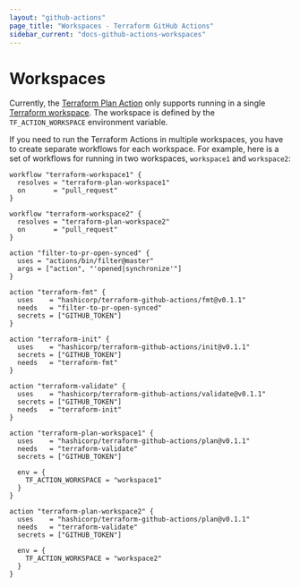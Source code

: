 ```yaml
---
layout: "github-actions"
page_title: "Workspaces - Terraform GitHub Actions"
sidebar_current: "docs-github-actions-workspaces"
---
```


# Workspaces

Currently, the [Terraform Plan Action](./actions/plan.html) only supports running in a single
[Terraform workspace](https://www.terraform.io/docs/state/workspaces.html). The
workspace is defined by the `TF_ACTION_WORKSPACE` environment variable.

If you need to run the Terraform Actions in multiple workspaces, you have to create separate workflows for each workspace.
For example, here is a set of workflows for running in two workspaces, `workspace1` and `workspace2`:

```hcl
workflow "terraform-workspace1" {
  resolves = "terraform-plan-workspace1"
  on       = "pull_request"
}

workflow "terraform-workspace2" {
  resolves = "terraform-plan-workspace2"
  on       = "pull_request"
}

action "filter-to-pr-open-synced" {
  uses = "actions/bin/filter@master"
  args = ["action", "'opened|synchronize'"]
}

action "terraform-fmt" {
  uses    = "hashicorp/terraform-github-actions/fmt@v0.1.1"
  needs   = "filter-to-pr-open-synced"
  secrets = ["GITHUB_TOKEN"]
}

action "terraform-init" {
  uses    = "hashicorp/terraform-github-actions/init@v0.1.1"
  secrets = ["GITHUB_TOKEN"]
  needs   = "terraform-fmt"
}

action "terraform-validate" {
  uses    = "hashicorp/terraform-github-actions/validate@v0.1.1"
  secrets = ["GITHUB_TOKEN"]
  needs   = "terraform-init"
}

action "terraform-plan-workspace1" {
  uses    = "hashicorp/terraform-github-actions/plan@v0.1.1"
  needs   = "terraform-validate"
  secrets = ["GITHUB_TOKEN"]

  env = {
    TF_ACTION_WORKSPACE = "workspace1"
  }
}

action "terraform-plan-workspace2" {
  uses    = "hashicorp/terraform-github-actions/plan@v0.1.1"
  needs   = "terraform-validate"
  secrets = ["GITHUB_TOKEN"]

  env = {
    TF_ACTION_WORKSPACE = "workspace2"
  }
}
```
